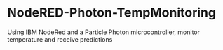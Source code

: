 # NodeRED-Photon-TempMonitoring
Using IBM NodeRed and a Particle Photon microcontroller, monitor temperature and receive predictions
